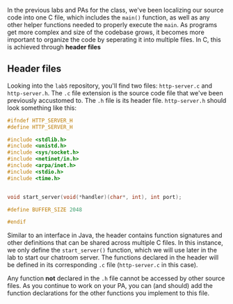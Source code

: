 

In the previous labs and PAs for the class, we've been localizing our source code into one C file, which includes the  `main()` function, as well as any other helper functions needed to properly execute the `main`.
As programs get more complex and size of the codebase grows, it becomes more important to organize the code by seperating it into multiple files. In C, this is achieved through **header files**

## Header files

Looking into the `lab5` repository, you'll find two files: `http-server.c` and `http-server.h`. The `.c` file extension is the source code file that we've been previously accustomed to. The `.h` file is its header file. `http-server.h` should look something like this:
```c
#ifndef HTTP_SERVER_H
#define HTTP_SERVER_H

#include <stdlib.h>
#include <unistd.h>
#include <sys/socket.h>
#include <netinet/in.h>
#include <arpa/inet.h>
#include <stdio.h>
#include <time.h>


void start_server(void(*handler)(char*, int), int port);

#define BUFFER_SIZE 2048

#endif
```
Similar to an interface in Java, the header contains function signatures and other definitions that can be shared across multiple C files. In this instance, we only define the `start_server()` function, which we will use later in the lab to start our chatroom server.
The functions declared in the header will be defined in its corresponding `.c` file (`http-server.c` in this case). 
<!--Every function in a C file must have his visibility defined in one of two ways:
- Public functions **must** be defined in the header file. These are the functions that will be accessed by a 
Every public function  Private functions (typically helpers or utilities) **must** include the `static` keyword in its declaration (in the source file) to specify its visibility. -->

Any function **not** declared in the `.h` file cannot be accessed by other source files. As you continue to work on your PA, you can (and should) add the function declarations for the other functions you implement to this file.